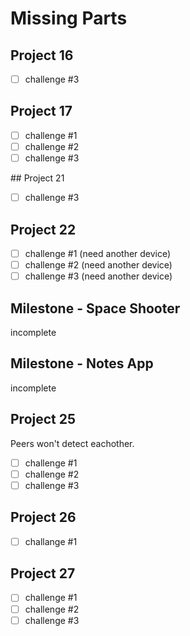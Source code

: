 # Missing Parts

## Project 16

- [ ] challenge #3

## Project 17

- [ ] challenge #1
- [ ] challenge #2
- [ ] challenge #3

## Project 21

- [ ] challenge #3

## Project 22

- [ ] challenge #1 (need another device)
- [ ] challenge #2 (need another device)
- [ ] challenge #3 (need another device)

## Milestone - Space Shooter 
incomplete

## Milestone - Notes App
incomplete

## Project 25

Peers won't detect eachother.

- [ ] challenge #1
- [ ] challenge #2
- [ ] challenge #3

## Project 26

- [ ] challange #1

## Project 27

- [ ] challenge #1
- [ ] challenge #2
- [ ] challenge #3
